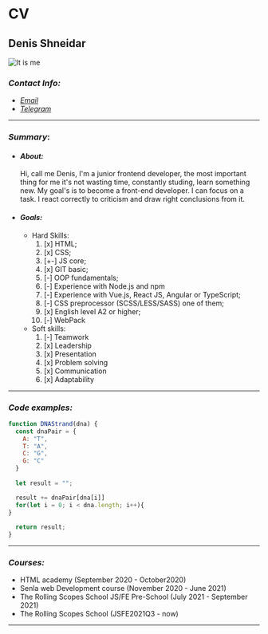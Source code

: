 # CV
## Denis Shneidar 

![It is me](https://avatars3.githubusercontent.com/u/48366912?s=460&v=4 "My Photo")
### *Contact Info:* 
* *[Email](https://anrowerdd@gmail.com)*
* *[Telegram](https://t.me/Anrower)*
---  
### *Summary*:

* #### *About:*
    Hi, call me Denis, I'm a junior frontend developer,
    the most important thing for me it's not wasting time,
    constantly studing, learn something new. My goal's
    is to become a front-end developer. I can focus on a task.
    I react correctly to criticism and draw right conclusions from it.
* #### *Goals:*
    * Hard Skills:
        1. [x] HTML;
        2. [x] CSS;
        3. [+-] JS core;
        4. [x] GIT basic;
        5. [-] OOP fundamentals;
        6. [-] Experience with Node.js and npm
        7. [-] Experience with Vue.js, React JS, Angular or TypeScript;
        8. [-] CSS preprocessor (SCSS/LESS/SASS) one of them;
        9. [x] English level A2 or higher;
        10. [-] WebPack
    * Soft skills:    
        1. [-] Teamwork
        2. [x] Leadership
        3. [x] Presentation
        4. [x] Problem solving
        5. [x] Communication
        6. [x] Adaptability
---
### *Code examples:* 
```javascript
function DNAStrand(dna) {
  const dnaPair = {
    A: "T",
    T: "A",
    C: "G",
    G: "C"
  }
  
  let result = "";

  result += dnaPair[dna[i]]
  for(let i = 0; i < dna.length; i++){
}
  
  return result;
}
```
---
### *Courses:*
 * HTML academy (September 2020 - October2020)
 * Senla web Development course (November 2020 - June 2021)
 * The Rolling Scopes School JS/FE Pre-School (July 2021 - September 2021)
 * The Rolling Scopes School (JSFE2021Q3 - now)
 ---